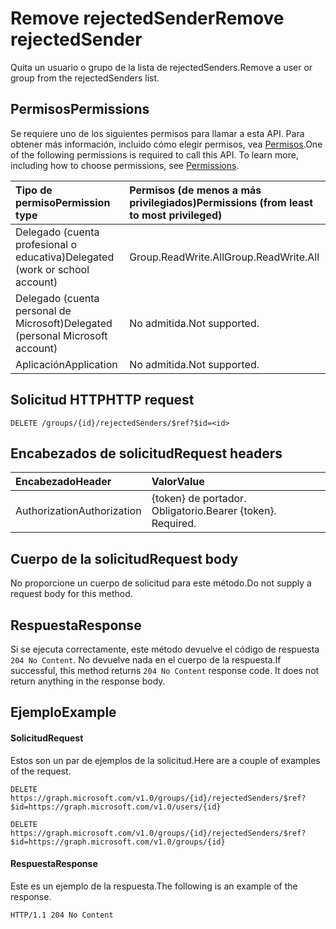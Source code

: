 # <a name="remove-rejectedsender"></a><span data-ttu-id="be624-101">Remove rejectedSender</span><span class="sxs-lookup"><span data-stu-id="be624-101">Remove rejectedSender</span></span>
<span data-ttu-id="be624-102">Quita un usuario o grupo de la lista de rejectedSenders.</span><span class="sxs-lookup"><span data-stu-id="be624-102">Remove a user or group from the rejectedSenders list.</span></span>

## <a name="permissions"></a><span data-ttu-id="be624-103">Permisos</span><span class="sxs-lookup"><span data-stu-id="be624-103">Permissions</span></span>
<span data-ttu-id="be624-p101">Se requiere uno de los siguientes permisos para llamar a esta API. Para obtener más información, incluido cómo elegir permisos, vea [Permisos](../../../concepts/permissions_reference.md).</span><span class="sxs-lookup"><span data-stu-id="be624-p101">One of the following permissions is required to call this API. To learn more, including how to choose permissions, see [Permissions](../../../concepts/permissions_reference.md).</span></span>

| <span data-ttu-id="be624-106">Tipo de permiso</span><span class="sxs-lookup"><span data-stu-id="be624-106">Permission type</span></span>                        | <span data-ttu-id="be624-107">Permisos (de menos a más privilegiados)</span><span class="sxs-lookup"><span data-stu-id="be624-107">Permissions (from least to most privileged)</span></span>  |
|:---------------------------------------|:-------------------------------------------- |
| <span data-ttu-id="be624-108">Delegado (cuenta profesional o educativa)</span><span class="sxs-lookup"><span data-stu-id="be624-108">Delegated (work or school account)</span></span>     | <span data-ttu-id="be624-109">Group.ReadWrite.All</span><span class="sxs-lookup"><span data-stu-id="be624-109">Group.ReadWrite.All</span></span> |
| <span data-ttu-id="be624-110">Delegado (cuenta personal de Microsoft)</span><span class="sxs-lookup"><span data-stu-id="be624-110">Delegated (personal Microsoft account)</span></span> | <span data-ttu-id="be624-111">No admitida.</span><span class="sxs-lookup"><span data-stu-id="be624-111">Not supported.</span></span> |
| <span data-ttu-id="be624-112">Aplicación</span><span class="sxs-lookup"><span data-stu-id="be624-112">Application</span></span>                            | <span data-ttu-id="be624-113">No admitida.</span><span class="sxs-lookup"><span data-stu-id="be624-113">Not supported.</span></span> |

## <a name="http-request"></a><span data-ttu-id="be624-114">Solicitud HTTP</span><span class="sxs-lookup"><span data-stu-id="be624-114">HTTP request</span></span>
<!-- { "blockType": "ignored" } -->
```http
DELETE /groups/{id}/rejectedSenders/$ref?$id=<id>
```

## <a name="request-headers"></a><span data-ttu-id="be624-115">Encabezados de solicitud</span><span class="sxs-lookup"><span data-stu-id="be624-115">Request headers</span></span>

| <span data-ttu-id="be624-116">Encabezado</span><span class="sxs-lookup"><span data-stu-id="be624-116">Header</span></span>         | <span data-ttu-id="be624-117">Valor</span><span class="sxs-lookup"><span data-stu-id="be624-117">Value</span></span>                      |
|:---------------|:---------------------------|
| <span data-ttu-id="be624-118">Authorization</span><span class="sxs-lookup"><span data-stu-id="be624-118">Authorization</span></span>  | <span data-ttu-id="be624-p102">{token} de portador. Obligatorio.</span><span class="sxs-lookup"><span data-stu-id="be624-p102">Bearer {token}. Required.</span></span> 

## <a name="request-body"></a><span data-ttu-id="be624-121">Cuerpo de la solicitud</span><span class="sxs-lookup"><span data-stu-id="be624-121">Request body</span></span>
<span data-ttu-id="be624-122">No proporcione un cuerpo de solicitud para este método.</span><span class="sxs-lookup"><span data-stu-id="be624-122">Do not supply a request body for this method.</span></span>

## <a name="response"></a><span data-ttu-id="be624-123">Respuesta</span><span class="sxs-lookup"><span data-stu-id="be624-123">Response</span></span>
<span data-ttu-id="be624-p103">Si se ejecuta correctamente, este método devuelve el código de respuesta `204 No Content`. No devuelve nada en el cuerpo de la respuesta.</span><span class="sxs-lookup"><span data-stu-id="be624-p103">If successful, this method returns `204 No Content` response code. It does not return anything in the response body.</span></span>

## <a name="example"></a><span data-ttu-id="be624-126">Ejemplo</span><span class="sxs-lookup"><span data-stu-id="be624-126">Example</span></span>
#### <a name="request"></a><span data-ttu-id="be624-127">Solicitud</span><span class="sxs-lookup"><span data-stu-id="be624-127">Request</span></span>
<span data-ttu-id="be624-128">Estos son un par de ejemplos de la solicitud.</span><span class="sxs-lookup"><span data-stu-id="be624-128">Here are a couple of examples of the request.</span></span>
<!-- {
  "blockType": "request",
  "name": "remove_rejectedSender_from_group"
}-->
```http
DELETE https://graph.microsoft.com/v1.0/groups/{id}/rejectedSenders/$ref?$id=https://graph.microsoft.com/v1.0/users/{id}

DELETE https://graph.microsoft.com/v1.0/groups/{id}/rejectedSenders/$ref?$id=https://graph.microsoft.com/v1.0/groups/{id}
```

#### <a name="response"></a><span data-ttu-id="be624-129">Respuesta</span><span class="sxs-lookup"><span data-stu-id="be624-129">Response</span></span>
<span data-ttu-id="be624-130">Este es un ejemplo de la respuesta.</span><span class="sxs-lookup"><span data-stu-id="be624-130">The following is an example of the response.</span></span> 
<!-- {
  "blockType": "response",
  "truncated": true
} -->
```http
HTTP/1.1 204 No Content
```

<!-- uuid: 8fcb5dbc-d5aa-4681-8e31-b001d5168d79
2015-10-25 14:57:30 UTC -->
<!-- {
  "type": "#page.annotation",
  "description": "Remove rejectedSender",
  "keywords": "",
  "section": "documentation",
  "tocPath": ""
}-->